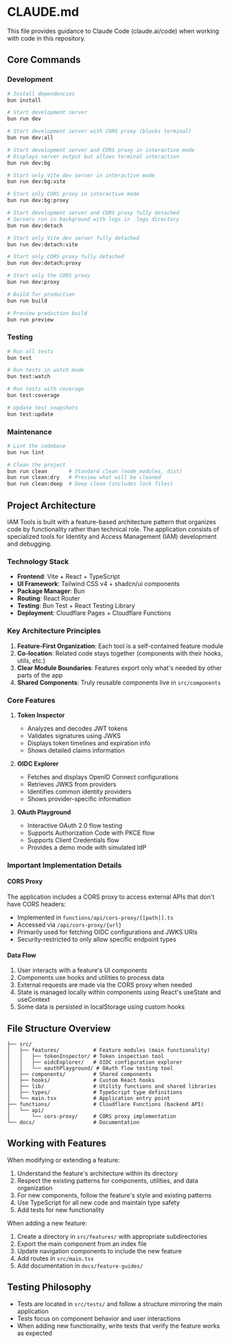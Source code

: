 # CLAUDE.md

This file provides guidance to Claude Code (claude.ai/code) when working with code in this repository.

## Core Commands

### Development

```bash
# Install dependencies
bun install

# Start development server
bun run dev

# Start development server with CORS proxy (blocks terminal)
bun run dev:all

# Start development server and CORS proxy in interactive mode
# Displays server output but allows terminal interaction
bun run dev:bg

# Start only Vite dev server in interactive mode
bun run dev:bg:vite

# Start only CORS proxy in interactive mode
bun run dev:bg:proxy

# Start development server and CORS proxy fully detached
# Servers run in background with logs in .logs directory
bun run dev:detach

# Start only Vite dev server fully detached
bun run dev:detach:vite

# Start only CORS proxy fully detached
bun run dev:detach:proxy

# Start only the CORS proxy
bun run dev:proxy

# Build for production
bun run build

# Preview production build
bun run preview
```

### Testing

```bash
# Run all tests
bun test

# Run tests in watch mode
bun test:watch

# Run tests with coverage
bun test:coverage

# Update test snapshots
bun test:update
```

### Maintenance

```bash
# Lint the codebase
bun run lint

# Clean the project
bun run clean       # Standard clean (node_modules, dist)
bun run clean:dry   # Preview what will be cleaned
bun run clean:deep  # Deep clean (includes lock files)
```

## Project Architecture

IAM Tools is built with a feature-based architecture pattern that organizes code by functionality rather than technical role. The application consists of specialized tools for Identity and Access Management (IAM) development and debugging.

### Technology Stack

- **Frontend**: Vite + React + TypeScript
- **UI Framework**: Tailwind CSS v4 + shadcn/ui components
- **Package Manager**: Bun
- **Routing**: React Router
- **Testing**: Bun Test + React Testing Library
- **Deployment**: Cloudflare Pages + Cloudflare Functions

### Key Architecture Principles

1. **Feature-First Organization**: Each tool is a self-contained feature module
2. **Co-location**: Related code stays together (components with their hooks, utils, etc.)
3. **Clear Module Boundaries**: Features export only what's needed by other parts of the app
4. **Shared Components**: Truly reusable components live in `src/components`

### Core Features

1. **Token Inspector**
   - Analyzes and decodes JWT tokens
   - Validates signatures using JWKS
   - Displays token timelines and expiration info
   - Shows detailed claims information

2. **OIDC Explorer**
   - Fetches and displays OpenID Connect configurations
   - Retrieves JWKS from providers
   - Identifies common identity providers
   - Shows provider-specific information

3. **OAuth Playground**
   - Interactive OAuth 2.0 flow testing
   - Supports Authorization Code with PKCE flow
   - Supports Client Credentials flow
   - Provides a demo mode with simulated IdP

### Important Implementation Details

#### CORS Proxy

The application includes a CORS proxy to access external APIs that don't have CORS headers:

- Implemented in `functions/api/cors-proxy/[[path]].ts`
- Accessed via `/api/cors-proxy/{url}`
- Primarily used for fetching OIDC configurations and JWKS URIs
- Security-restricted to only allow specific endpoint types

#### Data Flow

1. User interacts with a feature's UI components
2. Components use hooks and utilities to process data
3. External requests are made via the CORS proxy when needed
4. State is managed locally within components using React's useState and useContext
5. Some data is persisted in localStorage using custom hooks

## File Structure Overview

```
├── src/
│   ├── features/           # Feature modules (main functionality)
│   │   ├── tokenInspector/ # Token inspection tool
│   │   ├── oidcExplorer/   # OIDC configuration explorer
│   │   └── oauthPlayground/ # OAuth flow testing tool
│   ├── components/         # Shared components
│   ├── hooks/              # Custom React hooks
│   ├── lib/                # Utility functions and shared libraries
│   ├── types/              # TypeScript type definitions
│   └── main.tsx            # Application entry point
├── functions/              # Cloudflare Functions (backend API)
│   └── api/
│       └── cors-proxy/     # CORS proxy implementation
└── docs/                   # Documentation
```

## Working with Features

When modifying or extending a feature:

1. Understand the feature's architecture within its directory
2. Respect the existing patterns for components, utilities, and data organization
3. For new components, follow the feature's style and existing patterns
4. Use TypeScript for all new code and maintain type safety
5. Add tests for new functionality

When adding a new feature:

1. Create a directory in `src/features/` with appropriate subdirectories
2. Export the main component from an index file
3. Update navigation components to include the new feature
4. Add routes in `src/main.tsx`
5. Add documentation in `docs/feature-guides/`

## Testing Philosophy

- Tests are located in `src/tests/` and follow a structure mirroring the main application
- Tests focus on component behavior and user interactions
- When adding new functionality, write tests that verify the feature works as expected
